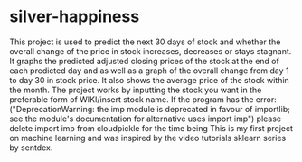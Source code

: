 # silver-happiness
This project is used to predict the next 30 days of stock and whether the overall
change of the price in stock increases, decreases or stays stagnant. It graphs the predicted adjusted closing prices of the 
stock at the end of each predicted day and as well as a graph of the overall change from day 1 to day 30 in stock price. It
also shows the average price of the stock within the month. The project works by inputting the stock you want in the preferable 
form of WIKI/insert stock name.
If the program has the error: ("DeprecationWarning: the imp module is deprecated in favour of importlib; 
see the module's documentation for alternative uses import imp") please delete import imp from cloudpickle for the time being 
This is my first project on machine learning and was inspired by the video  tutorials sklearn series by sentdex. 
